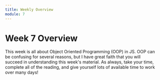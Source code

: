 ```yaml
---
title: Weekly Overview
module: 7
---
```


# Week 7 Overview <br />

This week is all about Object Oriented Programming (OOP) in JS. OOP can be confusing for several reasons, but I have great faith that you will succeed in understanding this week's material. As always, take your time, complete all of the reading, and give yourself lots of available time to work over many days!

<!--
<iframe width="560" height="315" src="https://www.youtube.com/embed/3ZtXl1jiyGY" frameborder="0" allow="accelerometer; autoplay; encrypted-media; gyroscope; picture-in-picture" allowfullscreen></iframe>
-->